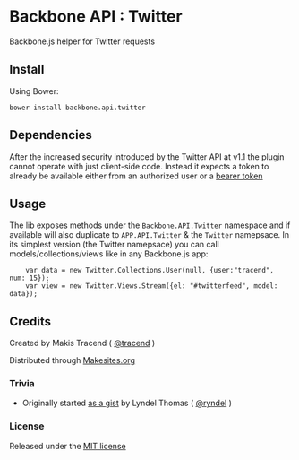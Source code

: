 # Backbone API : Twitter

Backbone.js helper for Twitter requests


## Install

Using Bower:
```
bower install backbone.api.twitter
```

## Dependencies

After the increased security introduced by the Twitter API at v1.1 the plugin cannot operate with just client-side code. Instead it expects a token to already be available either from an authorized user or a [bearer token](https://dev.twitter.com/docs/api/1.1/post/oauth2/token)


## Usage

The lib exposes methods under the ```Backbone.API.Twitter``` namespace and if available will also duplicate to ```APP.API.Twitter``` & the ```Twitter``` namepsace. In its simplest version (the Twitter namepsace) you can call models/collections/views like in any Backbone.js app:

```
	var data = new Twitter.Collections.User(null, {user:"tracend", num: 15});
	var view = new Twitter.Views.Stream({el: "#twitterfeed", model: data});
```


## Credits

Created by Makis Tracend ( [@tracend](http://github.com/tracend) )

Distributed through [Makesites.org](http://makesites.org)

### Trivia

* Originally started [as a gist](https://gist.github.com/ryndel/3886851) by Lyndel Thomas ( [@ryndel](http://github.com/ryndel) )

### License

Released under the [MIT license](http://makesites.org/licenses/MIT)
